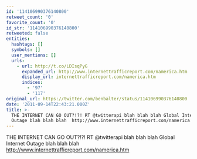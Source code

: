 ```yaml
---
id: '114106990376140800'
retweet_count: '0'
favorite_count: '0'
id_str: '114106990376140800'
retweeted: false
entities:
  hashtags: []
  symbols: []
  user_mentions: []
  urls:
    - url: http://t.co/LDIsqPyG
      expanded_url: http://www.internettrafficreport.com/namerica.htm
      display_url: internettrafficreport.com/namerica.htm
      indices:
        - '97'
        - '117'
original_url: https://twitter.com/benbalter/status/114106990376140800
date: '2011-09-14T22:43:21.000Z'
title: >-
  THE INTERNET CAN GO OUT?!?! RT @twitterapi blah blah blah Global Internet
  Outage blah blah blah  http://www.internettrafficreport.com/namerica.htm
---
```


THE INTERNET CAN GO OUT?!?! RT @twitterapi blah blah blah Global Internet Outage blah blah blah  http://www.internettrafficreport.com/namerica.htm